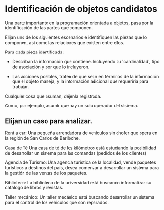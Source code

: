 # Identificación de objetos candidatos
Una parte importante en la programación orientada a objetos, pasa por la identificación de las partes que componen.

Elijan uno de los siguientes escenarios e identifiquen las piezas que lo componen, así como las relaciones que existen entre ellos.

Para cada pieza identificada:

 * Describan la información que contiene. Incluyendo su 'cardinalidad', tipo de asociación y por que lo incluyeron.

 * Las acciones posibles, traten de que sean en términos de la información que el objeto maneja, y la información adicional que requeriria para trabajar.

Cualquier cosa que asuman, déjenla registrada.

Como, por ejemplo, asumir que hay un solo operador del sistema.

## Elijan un caso para analizar.

Rent a car: Una pequeña arrendadora de vehículos sin chofer que opera en la región de San Carlos de Bariloche.

Casa de Té Una casa de té de los kilómetros está estudiando la posibilidad de desarrollar un sistema para las comandas (pedidos de los clientes)

Agencia de Turismo: Una agencia turística de la localidad, vende paquetes turísticos a destinos del país, desea comenzar a desarrollar un sistema para la gestión de las ventas de los paquetes.

Biblioteca: La biblioteca de la universidad está buscando informatizar su catálogo de libros y revistas.

Taller mecánico: Un taller mecánico está buscando desarrollar un sistema para el control de los vehiculos que son reparados.
